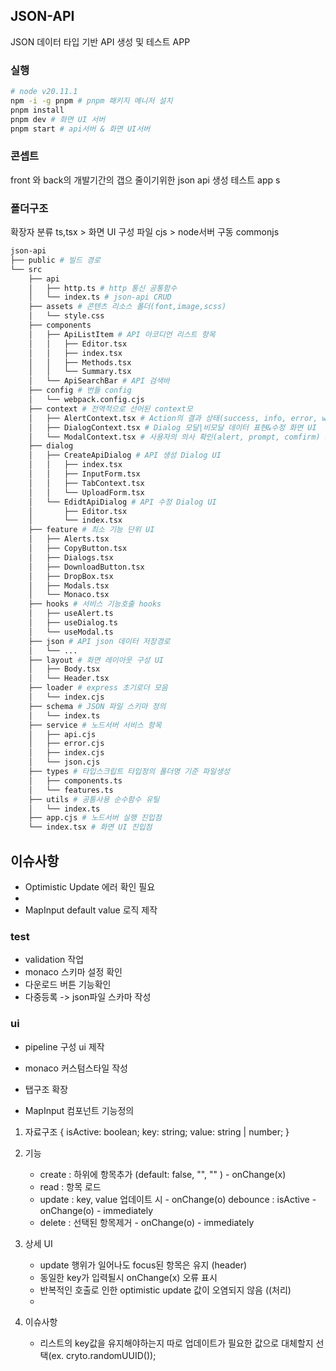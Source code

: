 ## JSON-API

JSON 데이터 타입 기반 API 생성 및 테스트 APP

### 실행

```bash
# node v20.11.1
npm -i -g pnpm # pnpm 패키지 메니저 설치
pnpm install
pnpm dev # 화면 UI 서버
pnpm start # api서버 & 화면 UI서버
```

### 콘셉트

front 와 back의 개발기간의 갭으 줄이기위한 json api 생성 테스트 app
s

### 폴더구조

확장자 분류
ts,tsx > 화면 UI 구성 파일
cjs > node서버 구동 commonjs

```bash
json-api
├── public # 빌드 경로
└── src
    ├── api
    │   ├── http.ts # http 통신 공통함수
    │   └── index.ts # json-api CRUD
    ├── assets # 콘텐츠 리소스 폴더(font,image,scss)
    │   └── style.css
    ├── components
    │   ├── ApiListItem # API 아코디언 리스트 항목
    │   │   ├── Editor.tsx
    │   │   ├── index.tsx
    │   │   ├── Methods.tsx
    │   │   └── Summary.tsx
    │   └── ApiSearchBar # API 검색바
    ├── config # 번들 config
    │   └── webpack.config.cjs
    ├── context # 전역적으로 선어된 context모
    │   ├── AlertContext.tsx # Action의 결과 상태(success, info, error, warning) 메시지 표시 UI
    │   ├── DialogContext.tsx # Dialog 모달|비모달 데이터 표현&수정 화면 UI
    │   └── ModalContext.tsx # 사용자의 의사 확인(alert, prompt, comfirm) 모달 UI(Promise 객체반환)
    ├── dialog
    │   ├── CreateApiDialog # API 생성 Dialog UI
    │   │   ├── index.tsx
    │   │   ├── InputForm.tsx
    │   │   ├── TabContext.tsx
    │   │   └── UploadForm.tsx
    │   └── EdidtApiDialog # API 수정 Dialog UI
    │       ├── Editor.tsx
    │       └── index.tsx
    ├── feature # 최소 기능 단위 UI
    │   ├── Alerts.tsx
    │   ├── CopyButton.tsx
    │   ├── Dialogs.tsx
    │   ├── DownloadButton.tsx
    │   ├── DropBox.tsx
    │   ├── Modals.tsx
    │   └── Monaco.tsx
    ├── hooks # 서비스 기능호출 hooks
    │   ├── useAlert.ts
    │   ├── useDialog.ts
    │   └── useModal.ts
    ├── json # API json 데이터 저장경로
    │   └── ...
    ├── layout # 화면 레이아웃 구성 UI
    │   ├── Body.tsx
    │   └── Header.tsx
    ├── loader # express 초기로더 모음
    │   └── index.cjs
    ├── schema # JSON 파일 스키마 정의
    │   └── index.ts
    ├── service # 노드서버 서비스 항목
    │   ├── api.cjs
    │   ├── error.cjs
    │   ├── index.cjs
    │   └── json.cjs
    ├── types # 타입스크립트 타입정의 폴더명 기준 파일생성
    │   ├── components.ts
    │   └── features.ts
    ├── utils # 공통사용 순수함수 유틸
    │   └── index.ts
    ├── app.cjs # 노드서버 실행 진입점
    └── index.tsx # 화면 UI 진입점
```

## 이슈사항

- Optimistic Update 에러 확인 필요
- <!-- Headers 자동 폼태그 삽입 로직 제작필요(ex. postman) -->
- MapInput default value 로직 제작

### test

- validation 작업
- monaco 스키마 설정 확인
- 다운로드 버튼 기능확인
- 다중등록 -> json파일 스카마 작성

### ui

- pipeline 구성 ui 제작
- monaco 커스텀스타일 작성
- 탭구조 확장

- MapInput 컴포넌트 기능정의

1. 자료구조
   {
   isActive: boolean;
   key: string;
   value: string | number;
   }

2. 기능

   - create : 하위에 항목추가 (default: false, "", "" ) - onChange(x)
   - read : 항목 로드
   - update : key, value 업데이트 시 - onChange(o) debounce
     : isActive - onChange(o) - immediately
   - delete : 선택된 항목제거 - onChange(o) - immediately

3. 상세 UI

   - update 행위가 일어나도 focus된 항목은 유지 (header)
   - 동일한 key가 입력될시 onChange(x) 오류 표시
   - 반복적인 호출로 인한 optimistic update 값이 오염되지 않음 ((처리)
   -

4. 이슈사항
   - 리스트의 key값을 유지해야하는지 따로 업데이트가 필요한 값으로 대체할지 선택(ex. cryto.randomUUID());
